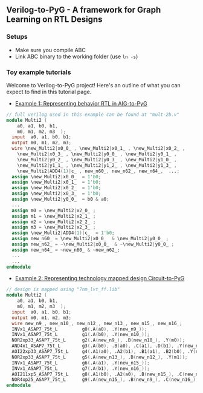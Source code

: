 ## Verilog-to-PyG - A framework for Graph Learning on RTL Designs

### Setups

- Make sure you compile ABC
- Link ABC binary to the working folder (use ```ln -s```)


### Toy example tutorials

Welcome to Verilog-to-PyG project! Here's an outline of what you can expect to find in this tutorial page.

- [Example 1: Representing behavior RTL in AIG-to-PyG](./mult-2b-aig.md)

```verilog
// full verilog used in this example can be found at "mult-2b.v"
module Multi2 ( 
    a0, a1, b0, b1,
    m0, m1, m2, m3  );
  input  a0, a1, b0, b1;
  output m0, m1, m2, m3;
  wire \new_Multi2|x0_0_ , \new_Multi2|x0_1_ , \new_Multi2|x0_2_ ,
    \new_Multi2|x0_3_ , \new_Multi2|y0_0_ , \new_Multi2|y0_1_ ,
    \new_Multi2|y0_2_ , \new_Multi2|y0_3_ , \new_Multi2|y1_0_ ,
    \new_Multi2|y1_1_ , \new_Multi2|y1_2_ , \new_Multi2|y1_3_ ,
    \new_Multi2|ADD4(1)|c_ , new_n60_, new_n62_, new_n64_,  ...;
  assign \new_Multi2|x0_0_  = 1'b0;
  assign \new_Multi2|x0_1_  = 1'b0;
  assign \new_Multi2|x0_2_  = 1'b0;
  assign \new_Multi2|x0_3_  = 1'b0;
  assign \new_Multi2|y0_0_  = b0 & a0;
  ...
  assign m0 = \new_Multi2|x2_0_ ;
  assign m1 = \new_Multi2|x2_1_ ;
  assign m2 = \new_Multi2|x2_2_ ;
  assign m3 = \new_Multi2|x2_3_ ;
  assign \new_Multi2|ADD4(1)|c_  = 1'b0;
  assign new_n60_ = \new_Multi2|x0_0_  & \new_Multi2|y0_0_ ;
  assign new_n62_ = ~\new_Multi2|x0_0_  & ~\new_Multi2|y0_0_ ;
  assign new_n64_ = ~new_n60_ & ~new_n62_;
  ...
  ...
endmodule

```
- [Example 2: Representing technology mapped design Circuit-to-PyG](./mult-2b-mapped.md)
 
```verilog
// design is mapped using "7nm_lvt_ff.lib"
module Multi2 ( 
    a0, a1, b0, b1,
    m0, m1, m2, m3  );
  input  a0, a1, b0, b1;
  output m0, m1, m2, m3;
  wire new_n9_, new_n10_, new_n12_, new_n13_, new_n15_, new_n16_;
  INVx1_ASAP7_75t_L         g0(.A(a0), .Y(new_n9_));
  INVx1_ASAP7_75t_L         g1(.A(b0), .Y(new_n10_));
  NOR2xp33_ASAP7_75t_L      g2(.A(new_n9_), .B(new_n10_), .Y(m0));
  AND4x1_ASAP7_75t_L        g3(.A(b0), .B(a0), .C(a1), .D(b1), .Y(new_n12_));
  AOI22xp33_ASAP7_75t_L     g4(.A1(a0), .A2(b1), .B1(a1), .B2(b0), .Y(new_n13_));
  NOR2xp33_ASAP7_75t_L      g5(.A(new_n13_), .B(new_n12_), .Y(m1));
  INVx1_ASAP7_75t_L         g6(.A(a1), .Y(new_n15_));
  INVx1_ASAP7_75t_L         g7(.A(b1), .Y(new_n16_));
  AOI211xp5_ASAP7_75t_L     g8(.A1(b0), .A2(a0), .B(new_n15_), .C(new_n16_), .Y(m2));
  NOR4xp25_ASAP7_75t_L      g9(.A(new_n15_), .B(new_n9_), .C(new_n16_), .D(new_n10_), .Y(m3));
endmodule



```


